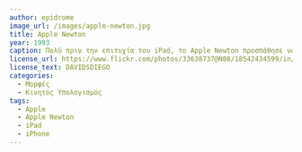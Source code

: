 ```yaml
---
author: epidrome 
image_url: /images/apple-newton.jpg
title: Αpple Newton
year: 1993 
caption: Πολύ πριν την επιτυχία του iPad, το Apple Newton προσπάθησε να προσφέρει εύχρηστη διάδραση σε κινητή μορφή για μαθητές και εργαζόμενους βασιζόμενο στην φυσική διάδραση της γραφής, η οποία όμως εκείνη την εποχή δεν είχε την αναγκαία ακρίβεια. 
license_url: https://www.flickr.com/photos/33638737@N08/18542434599/in/photostream/
license_text: DAVIDSDIEGO
categories:
  - Μορφές
  - Κινητός Υπολογισμός
tags:
  - Apple
  - Apple Newton
  - iPad
  - iPhone
---
```

